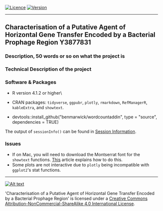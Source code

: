 [![Licence](https://img.shields.io/badge/Licence-CC-green)](http://creativecommons.org/licenses/by-nc-sa/4.0/)
[![Version](https://img.shields.io/badge/R-4.1.2-blue)](https://www.r-project.org/)

---
Characterisation of a Putative Agent of Horizontal Gene Transfer Encoded by
  a Bacterial Prophage Region
Y3877831
---

### Description, 50 words or so on what the project is

### Technical Description of the project



### Software & Packages

- R version 4.1.2 or higher\
- CRAN packages: `tidyverse`, `ggpubr`, `plotly`, `rmarkdown`, `RefManagerR`, `kableExtra`, and `showtext`.

- devtools::install_github("benmarwick/wordcountaddin", type = "source", dependencies = TRUE)

The output of `sessionInfo()` can be found in [Session Information](session_info.md).

### Issues
* If on Mac, you will need to download the Montserrat font for the `showtext` functions. [This](https://babichmorrowc.github.io/post/2019-10-11-google-fonts/) article explains how to do this.
* Some plots are not interactive due to `plotly` being incompatible with `ggplot2`'s stat functions.

-----------------------------------------------------------------------
[![Alt text](https://i.creativecommons.org/l/by-nc-sa/4.0/88x31.png)](http://creativecommons.org/licenses/by-nc-sa/4.0/)

'Characterisation of a Putative Agent of Horizontal Gene Transfer Encoded by a Bacterial Prophage Region' is licensed under a [Creative Commons Attribution-NonCommercial-ShareAlike 4.0 International License](http://creativecommons.org/licenses/by-nc-sa/4.0/).
